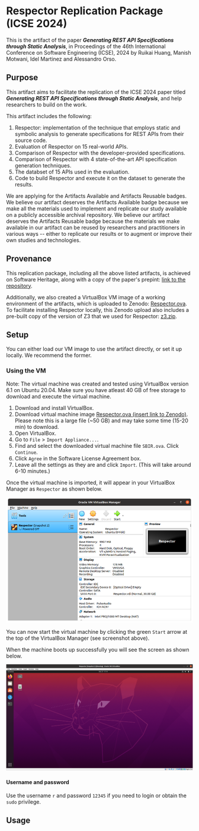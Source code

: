 # Respector Replication Package (ICSE 2024)

This is the artifact of the paper ***Generating REST API Specifications through Static Analysis***, in Proceedings of the 46th International Conference on Software Engineering (ICSE), 2024 by Ruikai Huang, Manish Motwani, Idel Martinez and Alessandro Orso.

## Purpose

This artifact aims to facilitate the replication of the ICSE 2024 paper titled ***Generating REST API Specifications through Static Analysis***, and help researchers to build on the work.

This artifact includes the following:
1. Respector: implementation of the technique that employs static and symbolic analysis to generate specifications for REST APIs from their source code.
2. Evaluation of Respector on 15 real-world APIs.
3. Comparison of Respector with the developer-provided specifications.
4. Comparison of Respector with 4 state-of-the-art API specification generation techniques.
5. The databset of 15 APIs used in the evaluation.
6. Code to build Respector and execute it on the dataset to generate the results.

We are applying for the Artifacts Available and Artifacts Reusable badges. 
We believe our artifact deserves the Artifacts Available badge because we make all the materials used to implement and replicate our study available on a publicly accessible archival repository.
We believe our artifact deserves the Artifacts Reusable badge because the materials we make available in our artifact can be reused by researchers and practitioners in various ways -- either to replicate our results or to augment or improve their own studies and technologies.

## Provenance

This replication package, including all the above listed artifacts, is achieved on Software Heritage, along with a copy of the paper's prepint: [link to the repository](https://archive.softwareheritage.org/browse/origin/https://github.com/nntzuekai/Respector).

Additionally, we also created a VirtualBox VM image of a working environment of the artifacts, which is uploaded to Zenodo: [Respector.ova](). To facilitate installing Respector locally, this Zenodo upload also includes a pre-built copy of the version of Z3 that we used for Respector: [z3.zip]().

<!-- # Data -->

## Setup

You can either load our VM image to use the artifact directly, or set it up locally. We recommend the former.

### Using the VM

Note: The virtual machine was created and tested using VirtualBox version 6.1 on Ubuntu 20.04. Make sure you have atleast 40 GB of free storage to download and execute the virtual machine.

1. Download and install VirtualBox.
2. Download virtual machine image [Respector.ova (insert link to Zenodo)](). Please note this is a large file (~50 GB) and may take some time (15-20 min) to download.
3. Open VirtualBox.
4. Go to `File` > `Import Appliance...`.
5. Find and select the downloaded virtual machine file `SBIR.ova`. Click `Continue`.
6. Click `Agree` in the Software License Agreement box.
7. Leave all the settings as they are and click `Import`. (This will take around 6-10 minutes.)

Once the virtual machine is imported, it will appear in your VirtualBox Manager as `Respector` as shown below.

![Respector Preview in VB Manager](/documentation/VBManager.png)

You can now start the virtual machine by clicking the green `Start` arrow at the top of the VirtualBox Manager (see screenshot above).

When the machine boots up successfully you will see the screen as shown below.

![VM start screen](/documentation/VM.png)

#### Username and password

Use the username `r` and password `12345` if you need to login or obtain the `sudo` privilege.

## Usage